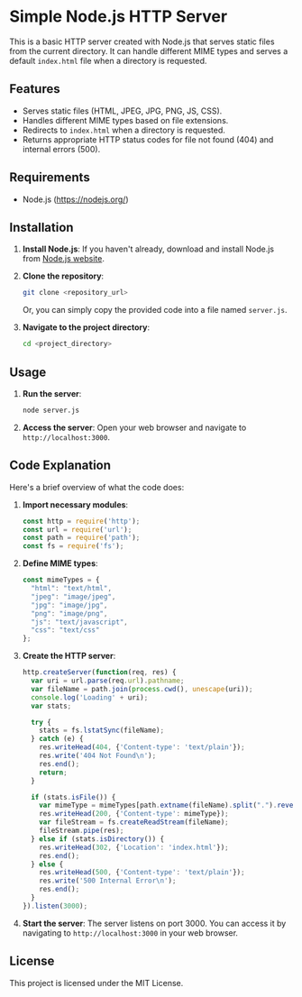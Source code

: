 

# Simple Node.js HTTP Server

This is a basic HTTP server created with Node.js that serves static files from the current directory. It can handle different MIME types and serves a default `index.html` file when a directory is requested.

## Features

- Serves static files (HTML, JPEG, JPG, PNG, JS, CSS).
- Handles different MIME types based on file extensions.
- Redirects to `index.html` when a directory is requested.
- Returns appropriate HTTP status codes for file not found (404) and internal errors (500).

## Requirements

- Node.js (https://nodejs.org/)

## Installation

1. **Install Node.js**: If you haven't already, download and install Node.js from [Node.js website](https://nodejs.org/).

2. **Clone the repository**:
   ```bash
   git clone <repository_url>
   ```
   Or, you can simply copy the provided code into a file named `server.js`.

3. **Navigate to the project directory**:
   ```bash
   cd <project_directory>
   ```

## Usage

1. **Run the server**:
   ```bash
   node server.js
   ```

2. **Access the server**:
   Open your web browser and navigate to `http://localhost:3000`.

## Code Explanation

Here's a brief overview of what the code does:

1. **Import necessary modules**:
   ```javascript
   const http = require('http');
   const url = require('url');
   const path = require('path');
   const fs = require('fs');
   ```

2. **Define MIME types**:
   ```javascript
   const mimeTypes = {
     "html": "text/html",
     "jpeg": "image/jpeg",
     "jpg": "image/jpg",
     "png": "image/png",
     "js": "text/javascript",
     "css": "text/css"
   };
   ```

3. **Create the HTTP server**:
   ```javascript
   http.createServer(function(req, res) {
     var uri = url.parse(req.url).pathname;
     var fileName = path.join(process.cwd(), unescape(uri));
     console.log('Loading' + uri);
     var stats;

     try {
       stats = fs.lstatSync(fileName);
     } catch (e) {
       res.writeHead(404, {'Content-type': 'text/plain'});
       res.write('404 Not Found\n');
       res.end();
       return;
     }

     if (stats.isFile()) {
       var mimeType = mimeTypes[path.extname(fileName).split(".").reverse()[0]];
       res.writeHead(200, {'Content-type': mimeType});
       var fileStream = fs.createReadStream(fileName);
       fileStream.pipe(res);
     } else if (stats.isDirectory()) {
       res.writeHead(302, {'Location': 'index.html'});
       res.end();
     } else {
       res.writeHead(500, {'Content-type': 'text/plain'});
       res.write('500 Internal Error\n');
       res.end();
     }
   }).listen(3000);
   ```

4. **Start the server**:
   The server listens on port 3000. You can access it by navigating to `http://localhost:3000` in your web browser.

## License

This project is licensed under the MIT License.
